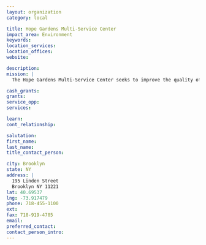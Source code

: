 ```yaml
---
layout: organization
category: local

title: Hope Gardens Multi-Service Center
impact_area: Environment
keywords: 
location_services: 
location_offices: 
website: 

description: 
mission: |
  The Hope Gardens Multi-Service Center seeks to improve the quality of life of community residents who are age 60+ by offering extensive social services, which are aimed at improving recreational, cultural and personal well-being. The center provides the following services: Nutritional Services, Social Services, Recreational and Educational Services, Youth Services, Community Services.

cash_grants: 
grants: 
service_opp: 
services: 

learn: 
cont_relationship: 

salutation: 
first_name: 
last_name: 
title_contact_person: 

city: Brooklyn
state: NY
address: |
  195 Linden Street  
  Brooklyn NY 11221
lat: 40.69537
lng: -73.917479
phone: 718-455-1100
ext: 
fax: 718-919-4705
email: 
preferred_contact: 
contact_person_intro: 
---
```


